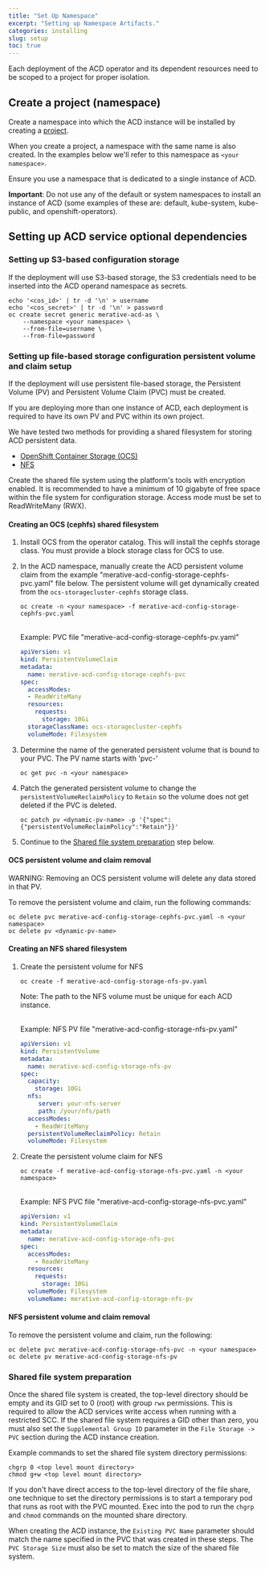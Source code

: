```yaml
---
title: "Set Up Namespace"
excerpt: "Setting up Namespace Artifacts."
categories: installing
slug: setup
toc: true
---
```


Each deployment of the ACD operator and its dependent resources need to be scoped to a project for proper isolation.

## Create a project (namespace)

Create a namespace into which the ACD instance will be installed by creating a [project](https://docs.openshift.com/container-platform/4.7/applications/projects/working-with-projects.html).

When you create a project, a namespace with the same name is also created.  In the examples below we'll refer to this namespace as `<your namespace>`.

Ensure you use a namespace that is dedicated to a single instance of ACD.

**Important**: Do not use any of the default or system namespaces to install an instance of ACD (some examples of these are: default, kube-system, kube-public, and openshift-operators).

## Setting up ACD service optional dependencies

### Setting up S3-based configuration storage

If the deployment will use S3-based storage, the S3 credentials need to be inserted into the ACD operand namespace as secrets.

```
echo '<cos_id>' | tr -d '\n' > username
echo '<cos_secret>' | tr -d '\n' > password
oc create secret generic merative-acd-as \
    --namespace <your namespace> \
    --from-file=username \
    --from-file=password
```

### Setting up file-based storage configuration persistent volume and claim setup

If the deployment will use persistent file-based storage, the Persistent Volume (PV) and Persistent Volume Claim (PVC) must be created.

If you are deploying more than one instance of ACD, each deployment is required to have its own PV and PVC within its own project.  

We have tested two methods for providing a shared filesystem for storing ACD persistent data.

- [OpenShift Container Storage (OCS)](#create-ocs)
- [NFS](#create-nfs)

Create the shared file system using the platform's tools with encryption enabled. It is recommended to have a minimum of 10 gigabyte of free space within the file system for configuration storage. Access mode must be set to ReadWriteMany (RWX).

<a name="create-ocs"></a>

#### Creating an OCS (cephfs) shared filesystem

1. Install OCS from the operator catalog.  This will install the cephfs storage class.  You must provide a block storage class for OCS to use.

1. In the ACD namespace, manually create the ACD persistent volume claim from the example "merative-acd-config-storage-cephfs-pvc.yaml" file below.  The persistent volume will get dynamically created from the `ocs-storagecluster-cephfs` storage class.

    ```
    oc create -n <your namespace> -f merative-acd-config-storage-cephfs-pvc.yaml
    ```

    <br/>Example:  PVC file "merative-acd-config-storage-cephfs-pv.yaml"

    ```yaml merative-acd-config-storage-cephfs-pvc.yaml
    apiVersion: v1
    kind: PersistentVolumeClaim
    metadata:
      name: merative-acd-config-storage-cephfs-pvc
    spec:
      accessModes:
      - ReadWriteMany
      resources:
        requests:
          storage: 10Gi
      storageClassName: ocs-storagecluster-cephfs
      volumeMode: Filesystem
      ```

1. Determine the name of the generated persistent volume that is bound to your PVC.  The PV name starts with 'pvc-'

      ```
      oc get pvc -n <your namespace>
      ```

1. Patch the generated persistent volume to change the `persistentVolumeReclaimPolicy` to `Retain` so the volume does not get deleted if the PVC is deleted.

      ```
      oc patch pv <dynamic-pv-name> -p '{"spec":{"persistentVolumeReclaimPolicy":"Retain"}}'
      ```

1. Continue to the [Shared file system preparation](#shared-prep) step below.

#### OCS persistent volume and claim removal

WARNING: Removing an OCS persistent volume will delete any data stored in that PV.

To remove the persistent volume and claim, run the following commands:

```
oc delete pvc merative-acd-config-storage-cephfs-pvc.yaml -n <your namespace>
oc delete pv <dynamic-pv-name>
```

<a name="create-nfs"></a>

#### Creating an NFS shared filesystem

1. Create the persistent volume for NFS

    ```
    oc create -f merative-acd-config-storage-nfs-pv.yaml
    ```

    Note: The path to the NFS volume must be unique for each ACD instance.

    <br/>Example:  NFS PV file "merative-acd-config-storage-nfs-pv.yaml"

    ```yaml merative-acd-config-storage-nfs-pv.yaml
    apiVersion: v1
    kind: PersistentVolume
    metadata:
      name: merative-acd-config-storage-nfs-pv
    spec:
      capacity:
        storage: 10Gi
      nfs:
         server: your-nfs-server
         path: /your/nfs/path
      accessModes:
        - ReadWriteMany
      persistentVolumeReclaimPolicy: Retain
      volumeMode: Filesystem
    ```

1. Create the persistent volume claim for NFS

    ```
    oc create -f merative-acd-config-storage-nfs-pvc.yaml -n <your namespace>
    ```

    <br/>Example:  NFS PVC file "merative-acd-config-storage-nfs-pvc.yaml"

    ```yaml merative-acd-config-storage-nfs-pvc.yaml
    apiVersion: v1
    kind: PersistentVolumeClaim
    metadata:
      name: merative-acd-config-storage-nfs-pvc
    spec:
      accessModes:
        - ReadWriteMany
      resources:
        requests:
          storage: 10Gi
      volumeMode: Filesystem
      volumeName: merative-acd-config-storage-nfs-pv
    ```

#### NFS persistent volume and claim removal

To remove the persistent volume and claim, run the following:

```
oc delete pvc merative-acd-config-storage-nfs-pvc -n <your namespace>
oc delete pv merative-acd-config-storage-nfs-pv
```

<a name="shared-prep"></a>

### Shared file system preparation

Once the shared file system is created, the top-level directory should be empty and its GID set to 0 (root) with group `rwx` permissions.  This is required to allow the ACD services write access when running with a restricted SCC.  If the shared file system requires a GID other than zero, you must also set the `Supplemental Group ID` parameter in the `File Storage -> PVC` section during the ACD instance creation.  

Example commands to set the shared file system directory permissions:

```
chgrp 0 <top level mount directory>
chmod g+w <top level mount directory>
```

If you don't have direct access to the top-level directory of the file share, one technique to set the directory permissions is to start a temporary pod that runs as root with the PVC mounted.  Exec into the pod to run the `chgrp` and `chmod` commands on the mounted share directory.

When creating the ACD instance, the `Existing PVC Name` parameter should match the name specified in the PVC that was created in these steps.  The `PVC Storage Size` must also be set to match the size of the shared file system.
